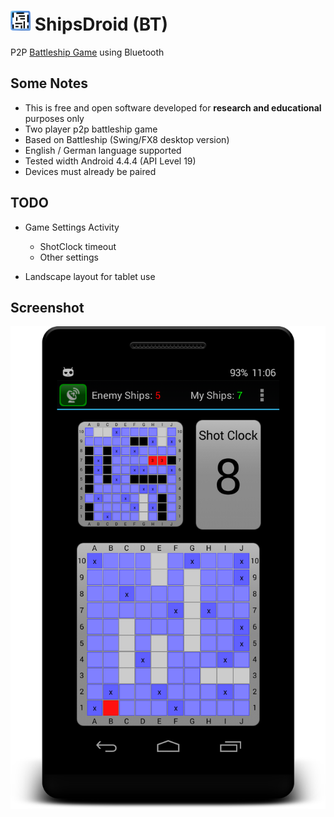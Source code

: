 # <img src="res/drawable/ic_launcher.png" width="32px" /> ShipsDroid (BT)

P2P [Battleship Game](http://en.wikipedia.org/wiki/Battleship_%28game%29) using Bluetooth

## Some Notes

* This is free and open software developed for **research and educational** purposes only
* Two player p2p battleship game
* Based on Battleship (Swing/FX8 desktop version)
* English / German language supported
* Tested width Android 4.4.4 (API Level 19)
* Devices must already be paired

## TODO

* Game Settings Activity
  * ShotClock timeout
  * Other settings


* Landscape layout for tablet use

## Screenshot

![alt tag](docs/shipsdroid.png)
